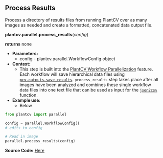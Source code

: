 ## Process Results

Process a directory of results files from running PlantCV over as many images as needed and create a formatted,
concatenated data output file. 

**plantcv.parallel.process_results**(*config*)

**returns** none

- **Parameters:**
    - config   - plantcv.parallel.WorkflowConfig object
- **Context:**
    - This step is built into the [PlantCV Workflow Parallelization](pipeline_parallel.md) feature. Each workflow will save
    hierarchical data files using [`pcv.outputs.save_results`](outputs.md). `process_results` step takes place after all
    images have been analyzed and combines these single workflow data files into one text file that can be used as input for
    the [`json2csv`](json2csv.md) function. 
- **Example use:**
    - Below 

```python
from plantcv import parallel 

config = parallel.WorkflowConfig()
# edits to config

# Read in image
parallel.process_results(config)

```

**Source Code:** [Here](https://github.com/danforthcenter/plantcv/blob/main/plantcv/parallel/process_results.py)
